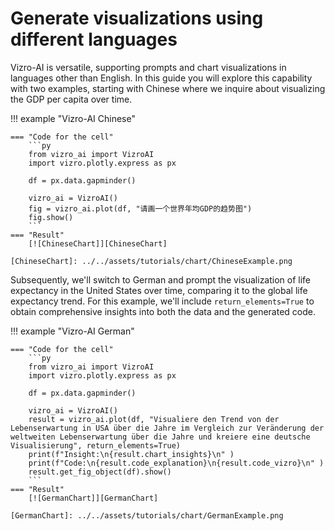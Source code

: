 # Generate visualizations using different languages
Vizro-AI is versatile, supporting prompts and chart visualizations in languages other than English. In this guide you will explore this capability with two examples, starting with Chinese where we inquire about visualizing the GDP per capita over time.

!!! example "Vizro-AI Chinese"

    === "Code for the cell"
        ```py
        from vizro_ai import VizroAI
        import vizro.plotly.express as px

        df = px.data.gapminder()

        vizro_ai = VizroAI()
        fig = vizro_ai.plot(df, "请画一个世界年均GDP的趋势图")
        fig.show()
        ```
    === "Result"
        [![ChineseChart]][ChineseChart]

    [ChineseChart]: ../../assets/tutorials/chart/ChineseExample.png

Subsequently, we'll switch to German and prompt the visualization of life expectancy in the United States over time, comparing it to the global life expectancy trend. For this example, we'll include `return_elements=True` to obtain comprehensive insights into both the data and the generated code.

!!! example "Vizro-AI German"

    === "Code for the cell"
        ```py
        from vizro_ai import VizroAI
        import vizro.plotly.express as px

        df = px.data.gapminder()

        vizro_ai = VizroAI()
        result = vizro_ai.plot(df, "Visualiere den Trend von der Lebenserwartung in USA über die Jahre im Vergleich zur Veränderung der weltweiten Lebenserwartung über die Jahre und kreiere eine deutsche Visualisierung", return_elements=True)
        print(f"Insight:\n{result.chart_insights}\n" )
        print(f"Code:\n{result.code_explanation}\n{result.code_vizro}\n" )
        result.get_fig_object(df).show()
        ```
    === "Result"
        [![GermanChart]][GermanChart]

    [GermanChart]: ../../assets/tutorials/chart/GermanExample.png
